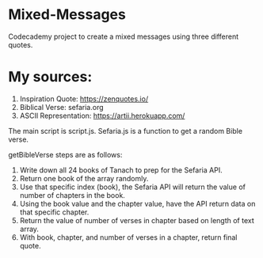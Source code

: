 # Mixed-Messages

Codecademy project to create a mixed messages using three different quotes. 

# My sources:
1. Inspiration Quote: https://zenquotes.io/
2. Biblical Verse: sefaria.org
3. ASCII Representation: https://artii.herokuapp.com/

<p>The main script is script.js. Sefaria.js is a function to get a random Bible verse.</p>

getBibleVerse steps are as follows:
  1. Write down all 24 books of Tanach to prep for the Sefaria API.
  2. Return one book of the array randomly.
  3. Use that specific index (book), the Sefaria API will return the value of number of chapters in the book.
  4. Using the book value and the chapter value, have the API return data on that specific chapter.
  5. Return the value of number of verses in chapter based on length of text array.
  6. With book, chapter, and number of verses in a chapter, return final quote.
 
